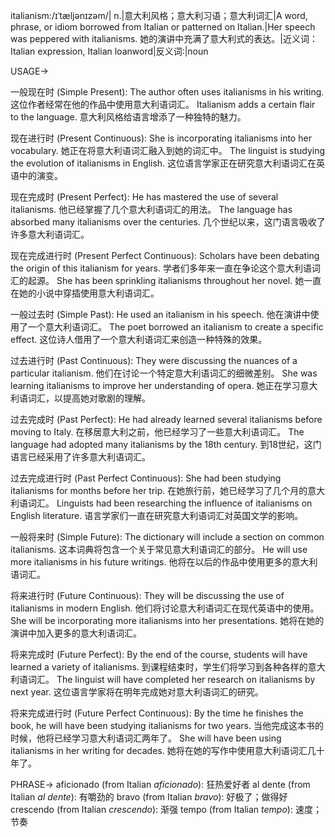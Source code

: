 italianism:/ɪˈtæljənɪzəm/| n.|意大利风格；意大利习语；意大利词汇|A word, phrase, or idiom borrowed from Italian or patterned on Italian.|Her speech was peppered with italianisms. 她的演讲中充满了意大利式的表达。|近义词：Italian expression, Italian loanword|反义词:|noun


USAGE->

一般现在时 (Simple Present):
The author often uses italianisms in his writing.  这位作者经常在他的作品中使用意大利语词汇。
Italianism adds a certain flair to the language.  意大利风格给语言增添了一种独特的魅力。

现在进行时 (Present Continuous):
She is incorporating italianisms into her vocabulary. 她正在将意大利语词汇融入到她的词汇中。
The linguist is studying the evolution of italianisms in English. 这位语言学家正在研究意大利语词汇在英语中的演变。

现在完成时 (Present Perfect):
He has mastered the use of several italianisms. 他已经掌握了几个意大利语词汇的用法。
The language has absorbed many italianisms over the centuries.  几个世纪以来，这门语言吸收了许多意大利语词汇。

现在完成进行时 (Present Perfect Continuous):
Scholars have been debating the origin of this italianism for years.  学者们多年来一直在争论这个意大利语词汇的起源。
She has been sprinkling italianisms throughout her novel. 她一直在她的小说中穿插使用意大利语词汇。

一般过去时 (Simple Past):
He used an italianism in his speech. 他在演讲中使用了一个意大利语词汇。
The poet borrowed an italianism to create a specific effect.  这位诗人借用了一个意大利语词汇来创造一种特殊的效果。

过去进行时 (Past Continuous):
They were discussing the nuances of a particular italianism. 他们在讨论一个特定意大利语词汇的细微差别。
She was learning italianisms to improve her understanding of opera.  她正在学习意大利语词汇，以提高她对歌剧的理解。

过去完成时 (Past Perfect):
He had already learned several italianisms before moving to Italy. 在移居意大利之前，他已经学习了一些意大利语词汇。
The language had adopted many italianisms by the 18th century.  到18世纪，这门语言已经采用了许多意大利语词汇。

过去完成进行时 (Past Perfect Continuous):
She had been studying italianisms for months before her trip.  在她旅行前，她已经学习了几个月的意大利语词汇。
Linguists had been researching the influence of italianisms on English literature. 语言学家们一直在研究意大利语词汇对英国文学的影响。

一般将来时 (Simple Future):
The dictionary will include a section on common italianisms. 这本词典将包含一个关于常见意大利语词汇的部分。
He will use more italianisms in his future writings. 他将在以后的作品中使用更多的意大利语词汇。

将来进行时 (Future Continuous):
They will be discussing the use of italianisms in modern English. 他们将讨论意大利语词汇在现代英语中的使用。
She will be incorporating more italianisms into her presentations. 她将在她的演讲中加入更多的意大利语词汇。

将来完成时 (Future Perfect):
By the end of the course, students will have learned a variety of italianisms. 到课程结束时，学生们将学习到各种各样的意大利语词汇。
The linguist will have completed her research on italianisms by next year.  这位语言学家将在明年完成她对意大利语词汇的研究。

将来完成进行时 (Future Perfect Continuous):
By the time he finishes the book, he will have been studying italianisms for two years.  当他完成这本书的时候，他将已经学习意大利语词汇两年了。
She will have been using italianisms in her writing for decades. 她将在她的写作中使用意大利语词汇几十年了。


PHRASE->
aficionado (from Italian *aficionado*):  狂热爱好者
al dente (from Italian *al dente*):  有嚼劲的
bravo (from Italian *bravo*):  好极了；做得好
crescendo (from Italian *crescendo*):  渐强
tempo (from Italian *tempo*):  速度；节奏
